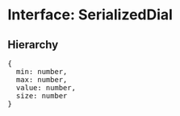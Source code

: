 # Interface: SerializedDial

## Hierarchy

<Hierarchy
  :extend="{name: 'SerializedUINode', link: './serialized-ui-node'}"
/>

<pre>
{
  min: number,
  max: number,
  value: number,
  size: number
}
</pre>

<script setup>
import Ref from '../../../../../components/api/Ref.vue';
import Hierarchy from '../../../../../components/api/hierarchy.vue';
</script>
